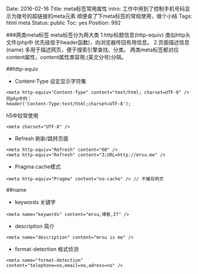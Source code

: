 Date: 2016-02-16
Title: meta标签常用属性
intro: 工作中用到了控制手机号码显示为拨号的超链接的meta元素 <meta name="format-detection" content="telephone=no" /> 顺便查了下meta标签的常规使用，做个小结
Tags: html meta
Status: public
Toc: yes
Position: 992

###两类meta标签
meta标签分为两大类 1.http标题信息(http-equiv) 类似http头文件(php中 优先级低于header函数)，向浏览器传回有用信息。 2.页面描述信息(name) 多用于描述网页，便于搜索引擎查找、分类。 两类meta标签都对应content属性，content属性类容用;(英文分号)分隔。

##http-equiv
- Content-Type 设定显示字符集
```
<meta http-equiv="Content-Type" content="text/html; charset=UTF-8" />
同php中的：
header('Content-Type:text/html;charset=UTF-8');
```
h5中较常使用
```
<meta charset="UTF-8" />
```

- Refresh 刷新/跳转页面
```
<meta http-equiv="Refresh" content="60" />
<meta http-equiv="Refresh" content="3;URL=http://mrsu.me" />
```

- Pragma cache模式
```
<meta http-equiv="Pragma" content="no-cache" /> // 不缓存网页
```


##name
- keywords 关键字
```
<meta name="keywords" content="mrsu,博客,IT" />
```

- description 简介
```
<meta name="description" content="mrsu is me" />
```

- format-detection 格式侦测
```
<meta name="format-detection" content="telephone=no,email=no,adress=no" />
```
